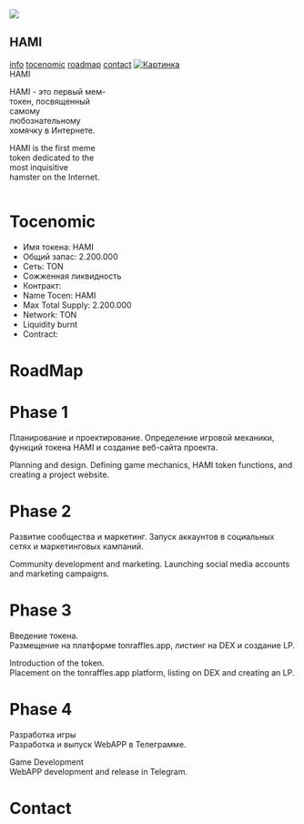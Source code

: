 <!DOCTYPE html>
<html lang="en">
<head>
    <meta charset="UTF-8">
    <meta name="viewport" content="width=device-width, initial-scale=1.0">
    <title>Document</title>
    <link rel="stylesheet" href="style.css">
</head>
<body>
    <div class="fixed_nav">
        <div class="left_obj">
            <img src="assets/img_tocken.jpg" class="nav_img">
            <h2>HAMI</h2>
        </div>
        <div class="right_obj">
            <a href="#info" class="underline-one" id="href">info</a>
            <a href="#tocenomic" class="underline-one" id="href">tocenomic</a>
            <a href="#roadmap" class="underline-one">roadmap</a>
            <a href="#contact" class="underline-one">contact</a>
            <a href="#" id="translate_btn"><img src="assets/translate.png" alt=" Картинка" class="translate_img"/></a>
        </div>
    </div>
    <main>
        <div class="stage_one" id="info">
            <div class="visible_nav">HAMI</div>
            <p class="visible">HAMI - это первый мем-<br>токен, посвященный<br> самому<br> любознательному<br> хомячку в Интернете.</p>
            <p class="hide">HAMI is the first meme <br>token dedicated to the <br>most inquisitive<br> hamster on the Internet.</p>
            <img src="assets/img_tocken.jpg" alt="">
        </div>
        <div class="stage_two">
            <img src="assets/diagramjpg.jpg" alt="">
            <div class="stage_two_txt">
                <h1>Tocenomic</h1>
                <ul>
                    <li class="visible">Имя токена: HAMI</li>
                    <li class="visible">Общий запас: 2.200.000</li>
                    <li class="visible">Сеть: TON</li>
                    <li class="visible">Сожженная ликвидность</li>
                    <li class="visible">Контракт:</li>
                    <li class="hide">Name Tocen: HAMI</li>
                    <li class="hide">Max Total Supply: 2.200.000</li>
                    <li class="hide">Network: TON</li>
                    <li class="hide">Liquidity burnt</li>
                    <li class="hide">Contract:</li>
                </ul>    
            </div>
        </div>
        <div class="stage_three">
            <h1 class="stage_three_txt">RoadMap</h1>
            <div class="top_rec">
                <div class="rec">
                    <h1 class="txt_rec">Phase 1</h1>
                    <P class="visible">Планирование и проектирование. Определение игровой механики, функций токена HAMI и создание веб-сайта проекта.</P>
                    <P class="hide">Planning and design. Defining game mechanics, HAMI token functions, and creating a project website.</P>
                </div>
                <div class="line"></div>
                <div class="rec">
                    <h1 class="txt_rec">Phase 2</h1>
                    <p class="visible">Развитие сообщества и маркетинг. Запуск аккаунтов в социальных сетях и маркетинговых кампаний.</p>
                    <p class="hide">Community development and marketing. Launching social media accounts and marketing campaigns.</p>
                </div>
                <div class="line"></div>
                <div class="rec">
                    <h1 class="txt_rec">Phase 3</h1>
                    <p class="visible">Введение токена. <br>Размещение на платформе tonraffles.app, листинг на DEX и создание LP.</p>
                    <p class="hide">Introduction of the token. <br>Placement on the tonraffles.app platform, listing on DEX and creating an LP.</p>
                </div>
            </div>
            <div class="vert_line"></div>
            <div class="rec" id="four_stage">
                <h1 class="txt_rec">Phase 4</h1>
                <p class="visible">Разработка игры <br> Разработка и выпуск WebAPP в Телеграмме.</p>
                <p class="hide">Game Development <br> WebAPP development and release in Telegram.</p>
            </div>
            <div class="stage_four" id="contact">
                <h1>Contact</h1>
                <div class="group_circle">
                    <div class="circle" id="one">
                        <img src="assets/tg.png" alt="" class="stage_four_img">
                    </div>
                    <div class="circle" id="two">
                        <img src="assets/twitter.png" alt="" class="stage_four_img">
                    </div>
                    <div class="circle" id="three">
                        <img src="assets/message.png" alt="" class="stage_four_img">
                    </div>
                </div>
            </div>
        </div>
    </main>
    <div class="blur_rec_one"></div>
    <div class="blur_rec_two" id="roadmap"></div>
    <div class="metka" id="tocenomic"></div>
    <script src="script.js"></script>

</body>
</html>